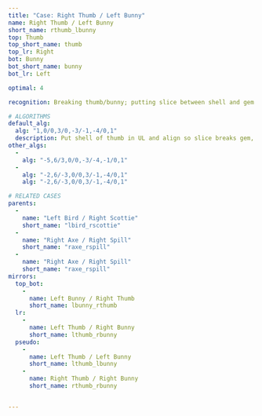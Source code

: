 ```yaml
---
title: "Case: Right Thumb / Left Bunny"
name: Right Thumb / Left Bunny
short_name: rthumb_lbunny
top: Thumb
top_short_name: thumb
top_lr: Right
bot: Bunny
bot_short_name: bunny
bot_lr: Left

optimal: 4

recognition: Breaking thumb/bunny; putting slice between shell and gem on top and preserving tents on bottom breaks squareshape.

# ALGORITHMS
default_alg:
  alg: "1,0/0,3/0,-3/-1,-4/0,1"
  description: Put shell of thumb in UL and align so slice breaks gem, preserve both tents in DL (goes to good bird/scottie).
other_algs:
  -
    alg: "-5,6/3,0/0,-3/-4,-1/0,1"
  -
    alg: "-2,6/-3,0/0,3/-1,-4/0,1"
    alg: "-2,6/-3,0/0,3/-1,-4/0,1"

# RELATED CASES
parents:
  -
    name: "Left Bird / Right Scottie"
    short_name: "lbird_rscottie"
  -
    name: "Right Axe / Right Spill"
    short_name: "raxe_rspill"
  -
    name: "Right Axe / Right Spill"
    short_name: "raxe_rspill"
mirrors:
  top_bot:
    -
      name: Left Bunny / Right Thumb
      short_name: lbunny_rthumb
  lr:
    -
      name: Left Thumb / Right Bunny
      short_name: lthumb_rbunny
  pseudo:
    -
      name: Left Thumb / Left Bunny
      short_name: lthumb_lbunny
    -
      name: Right Thumb / Right Bunny
      short_name: rthumb_rbunny


---
```


